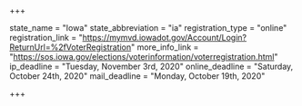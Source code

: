 +++

state_name = "Iowa"
state_abbreviation = "ia"
registration_type = "online"
registration_link = "https://mymvd.iowadot.gov/Account/Login?ReturnUrl=%2fVoterRegistration"
more_info_link = "https://sos.iowa.gov/elections/voterinformation/voterregistration.html"
ip_deadline = "Tuesday, November 3rd, 2020"
online_deadline = "Saturday, October 24th, 2020"
mail_deadline = "Monday, October 19th, 2020"

+++